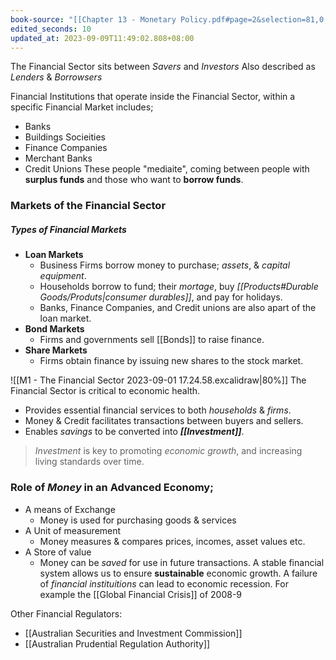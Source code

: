 ```yaml
---
book-source: "[[Chapter 13 - Monetary Policy.pdf#page=2&selection=81,0,85,6|Chapter 13 - Monetary Policy, page 2]]"
edited_seconds: 10
updated_at: 2023-09-09T11:49:02.808+08:00
---
```


The Financial Sector sits between *Savers* and *Investors*
	Also described as *Lenders* & *Borrowsers*

Financial Institutions that operate inside the Financial Sector, within a specific Financial Market includes;
- Banks
- Buildings Socieities
- Finance Companies
- Merchant Banks
- Credit Unions
These people "mediaite", coming between people with **surplus funds** and those who want to **borrow funds**.

### Markets of the Financial Sector
##### Types of Financial Markets
- **Loan Markets**
	- Business Firms borrow money to purchase; *assets*, & *capital equipment*.
	- Households borrow to fund; their *mortage*, buy *[[Products#Durable Goods/Produts|consumer durables]]*, and pay for holidays.
	- Banks, Finance Companies, and Credit unions are also apart of the loan market.
- **Bond Markets**
	- Firms and governments sell [[Bonds]] to raise finance.
- **Share Markets**
	- Firms obtain finance by issuing new shares to the stock market.

![[M1 - The Financial Sector 2023-09-01 17.24.58.excalidraw|80%]]
The Financial Sector is critical to economic health.
- Provides essential financial services to both *households* & *firms*.
- Money & Credit facilitates transactions between buyers and sellers. 
- Enables *savings* to be converted into ***[[Investment]]***.

>*Investment* is key to promoting *economic growth*, and increasing living standards over time. 

### **Role of *Money* in an Advanced Economy**;
- A means of Exchange
	- Money is used for purchasing goods & services
- A Unit of measurement
	- Money measures & compares prices, incomes, asset values etc.
- A Store of value
	- Money can be *saved* for use in future transactions.
A stable financial system allows us to ensure **sustainable** economic growth. 
A failure of *financial instituitions* can lead to economic recession. For example the [[Global Financial Crisis]] of 2008-9

Other Financial Regulators:
- [[Australian Securities and Investment Commission]]
- [[Australian Prudential Regulation Authority]]



